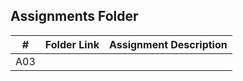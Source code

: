 ##  Assignments Folder

|   #   | Folder Link | Assignment Description |
| :---: | ----------- | ---------------------- |
|    A03   |             |                        |
